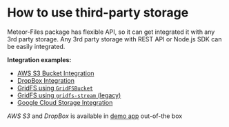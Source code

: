 # How to use third-party storage

Meteor-Files package has flexible API, so it can get integrated it with any 3rd party storage.
Any 3rd party storage with REST API or Node.js SDK can be easily integrated.

__Integration examples:__

- [AWS S3 Bucket Integration](https://github.com/VeliovGroup/Meteor-Files/blob/master/docs/aws-s3-integration.md)
- [DropBox Integration](https://github.com/VeliovGroup/Meteor-Files/blob/master/docs/dropbox-integration.md)
- [GridFS using `GridFSBucket`](https://github.com/VeliovGroup/Meteor-Files/blob/master/docs/gridfs-bucket-integration.md#use-gridfs-with-gridfsbucket-as-a-storage)
- [GridFS using `gridfs-stream` (legacy)](https://github.com/VeliovGroup/Meteor-Files/blob/master/docs/gridfs-integration.md)
- [Google Cloud Storage Integration](https://github.com/VeliovGroup/Meteor-Files/blob/master/docs/google-cloud-storage-integration.md)

*AWS S3* and *DropBox* is available in [demo app](https://github.com/VeliovGroup/Meteor-Files-Demos/tree/master/demo) out-of-the box
